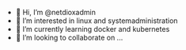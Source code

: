 - 👋 Hi, I’m @netdioxadmin
- 👀 I’m interested in linux and systemadministration
- 🌱 I’m currently learning docker and kubernetes 
- 💞️ I’m looking to collaborate on ...


<!---
netdioxadmin/netdioxadmin is a ✨ special ✨ repository because its `README.md` (this file) appears on your GitHub profile.
You can click the Preview link to take a look at your changes.
--->
